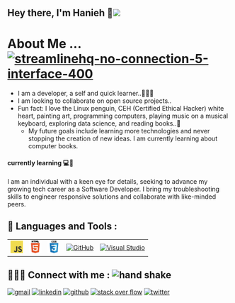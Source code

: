 
<h2 align="30px">Hey there, I'm Hanieh 🦖<img src="https://media.giphy.com/media/hvRJCLFzcasrR4ia7z/giphy.gif" width="30"> </h2> 

# About Me ...  <a href="#">![streamlinehq-no-connection-5-interface-400](https://user-images.githubusercontent.com/105555666/195209989-b42b71d9-a766-479c-a83e-7b8e7e121304.PNG) </a> 

- I am a developer, a self and quick learner..👩🏼‍💻
- I am looking to collaborate on open source projects..
- Fun fact: I love the Linux penguin, CEH (Certified Ethical Hacker) white heart, painting art, programming computers, playing music on a 
  musical keyboard, exploring data science, and reading books..🚀
  -  My future goals include learning more technologies and never stopping the creation of new ideas. I am currently learning about computer 
  books.

<h4> currently learning 💻📖</h4>
I am an individual with a keen eye for details, seeking to advance my growing tech career as a Software Developer. I bring my troubleshooting skills to engineer responsive solutions and collaborate with like-minded peers.

 ## 🤖 Languages and Tools : 
 <table>
    <tbody>
        <tr>
            <td><a href="#"><img alt="JavaScript" title="JavaScript" height="28px"
                        src="https://raw.githubusercontent.com/github/explore/80688e429a7d4ef2fca1e82350fe8e3517d3494d/topics/javascript/javascript.png" /></a>
            </td>
            <td><a href="#"><img alt="HTML5" title="HTML5" height="28px"
                        src="https://raw.githubusercontent.com/github/explore/80688e429a7d4ef2fca1e82350fe8e3517d3494d/topics/html/html.png" /></a>
            </td>
            <td><a href="#"><img alt="CSS3" title="CSS3" height="28px"
                        src="https://raw.githubusercontent.com/github/explore/80688e429a7d4ef2fca1e82350fe8e3517d3494d/topics/css/css.png" /></a>
            </td>
            <td><a href="#"><img alt="GitHub" title="GitHub" height="28px"
                        src="https://i.imgur.com/DZgetVv.png" /></a>
            </td>
            <td><a href="#"><img alt="Visual Studio" title="Visual Studio Code" height="28px"
                       src="https://img.icons8.com/fluent/48/000000/visual-studio-code-2019.png" /></a></td>
      
</table>
  
## 🙋🏼‍♀️ Connect with me : <img src="gifs/handshake.gif" alt="hand shake" width="45px"/>
[<img src="https://img.icons8.com/doodle/344/gmail.png" alt="gmail" width="40px"/>](Hanieh.Sadeghi@cscore.io)
[<img src="https://img.icons8.com/doodle/40/000000/linkedin--v2.png" alt="linkedin" width="40px"/>](https://www.linkedin.com/in/hanieh-sadeghi-750a9023a/)
[<img src="https://img.icons8.com/doodle/40/000000/github--v1.png" alt="github" width="40px"/>](https://github.com/Hanieh-Sadeghi)
[<img src="https://img.icons8.com/external-tal-revivo-color-tal-revivo/2x/external-stack-overflow-is-a-question-and-answer-site-for-professional-logo-color-tal-revivo.png" alt="stack over flow" width="40px" height="35px"/>](https://stackoverflow.com/users/19121764/hanieh-sadeghi)
[<img src="https://img.icons8.com/doodle/1x/twitter-squared--v2.png" alt="twitter" width="40px"/>](https://twitter.com/sadeghiiw_)





<!---
Haniehsadeghi/haniehsadeghi is a ✨ special ✨ repository because its `README.md` (this file) appears on your GitHub profile.
You can click the Preview link to take a look at your changes.
--->
